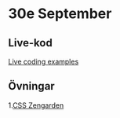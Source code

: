 # 30e September

## Live-kod
[Live coding examples](live-coding/)

## Övningar
1.[CSS Zengarden](exercises/exercise_zengarden.md)
